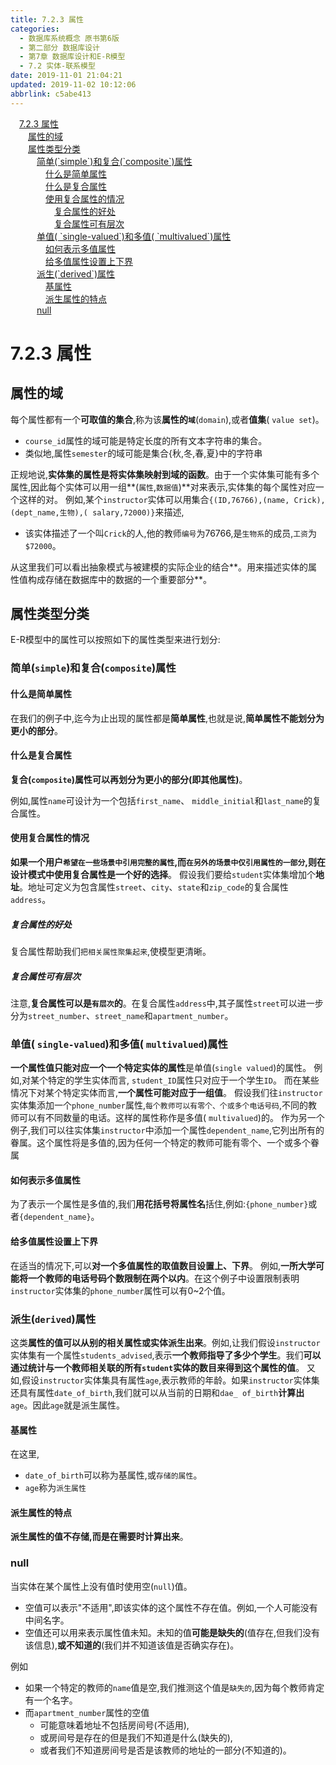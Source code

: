 ```yaml
---
title: 7.2.3 属性
categories: 
  - 数据库系统概念 原书第6版
  - 第二部分 数据库设计
  - 第7章 数据库设计和E-R模型
  - 7.2 实体-联系模型
date: 2019-11-01 21:04:21
updated: 2019-11-02 10:12:06
abbrlink: c5abe413
---
```

<div id='my_toc'><a href="/ReadingNotes/c5abe413/#7.2.3-属性" class="header_1">7.2.3 属性</a><br><a href="/ReadingNotes/c5abe413/#属性的域" class="header_2">属性的域</a><br><a href="/ReadingNotes/c5abe413/#属性类型分类" class="header_2">属性类型分类</a><br><a href="/ReadingNotes/c5abe413/#简单(-simple-)和复合(-composite-)属性" class="header_3">简单(`simple`)和复合(`composite`)属性</a><br><a href="/ReadingNotes/c5abe413/#什么是简单属性" class="header_4">什么是简单属性</a><br><a href="/ReadingNotes/c5abe413/#什么是复合属性" class="header_4">什么是复合属性</a><br><a href="/ReadingNotes/c5abe413/#使用复合属性的情况" class="header_4">使用复合属性的情况</a><br><a href="/ReadingNotes/c5abe413/#复合属性的好处" class="header_5">复合属性的好处</a><br><a href="/ReadingNotes/c5abe413/#复合属性可有层次" class="header_5">复合属性可有层次</a><br><a href="/ReadingNotes/c5abe413/#单值(-single-valued-)和多值(-multivalued-)属性" class="header_3">单值( `single-valued`)和多值( `multivalued`)属性</a><br><a href="/ReadingNotes/c5abe413/#如何表示多值属性" class="header_4">如何表示多值属性</a><br><a href="/ReadingNotes/c5abe413/#给多值属性设置上下界" class="header_4">给多值属性设置上下界</a><br><a href="/ReadingNotes/c5abe413/#派生(-derived-)属性" class="header_3">派生(`derived`)属性</a><br><a href="/ReadingNotes/c5abe413/#基属性" class="header_4">基属性</a><br><a href="/ReadingNotes/c5abe413/#派生属性的特点" class="header_4">派生属性的特点</a><br><a href="/ReadingNotes/c5abe413/#null" class="header_3">null</a><br></div>
<style>
    .header_1{
        margin-left: 1em;
    }
    .header_2{
        margin-left: 2em;
    }
    .header_3{
        margin-left: 3em;
    }
    .header_4{
        margin-left: 4em;
    }
    .header_5{
        margin-left: 5em;
    }
    .header_6{
        margin-left: 6em;
    }
</style>
<!--more-->
<script>if (navigator.platform.search('arm')==-1){document.getElementById('my_toc').style.display = 'none';}
var e,p = document.getElementsByTagName('p');while (p.length>0) {e = p[0];e.parentElement.removeChild(e);}
</script>

<!--end-->
# 7.2.3 属性 #
## 属性的域 ##
每个属性都有一个**可取值的集合**,称为该**属性的`域`**(`domain`),或者**值集**( `value set`)。
- `course_id`属性的域可能是特定长度的所有文本字符串的集合。
- 类似地,属性`semester`的域可能是集合{秋,冬,春,夏}中的字符串

正规地说,**实体集的属性是将实体集映射到域的函数**。由于一个实体集可能有多个属性,因此每个实体可以用一组**(`属性`,`数据值`)**对来表示,实体集的每个属性对应一个这样的对。
例如,某个`instructor`实体可以用集合`{(ID,76766),(name, Crick),(dept_name,生物),( salary,72000)}`来描述,
- 该实体描述了一个叫`Crick`的人,他的教师`编号`为76766,是`生物系`的成员,`工资`为`$72000`。

从这里我们可以看出抽象模式与被建模的实际企业的结合**。用来描述实体的属性值构成存储在数据库中的数据的一个重要部分**。
## 属性类型分类 ##
E-R模型中的属性可以按照如下的属性类型来进行划分:
### 简单(`simple`)和复合(`composite`)属性 ###
#### 什么是简单属性 ####
在我们的例子中,迄今为止出现的属性都是**简单属性**,也就是说,**简单属性不能划分为更小的部分**。
#### 什么是复合属性 ####
**复合(`composite`)属性可以再划分为更小的部分(即其他属性)**。

例如,属性`name`可设计为一个包括`first_name`、 `middle_initial`和`last_name`的复合属性。
#### 使用复合属性的情况 ####
**如果一个用户`希望在一些场景中引用完整的属性`,而`在另外的场景中仅引用属性的一部分`,则在设计模式中使用复合属性是一个好的选择**。
假设我们要给`student`实体集增加个**地址**。地址可定义为包含属性`street`、`city`、`state`和`zip_code`的复合属性`address`。
##### 复合属性的好处 #####
复合属性帮助我们`把相关属性聚集起来`,使模型更清晰。
##### 复合属性可有层次 #####
注意,**复合属性可以是`有层次`的**。在复合属性`address`中,其子属性`street`可以进一步分为`street_number`、`street_name`和`apartment_number`。
### 单值( `single-valued`)和多值( `multivalued`)属性 ###
**一个属性值只能对应一个一个特定实体的属性**是单值(`single valued`)的属性。
例如,对某个特定的学生实体而言, `student_ID`属性只对应于一个学生`ID`。
而在某些情况下对某个特定实体而言,**一个属性可能对应于一组值**。
假设我们往`instructor`实体集添加一个`phone_number`属性,`每个教师可以有零个、个或多个电话号码`,不同的教师可以有不同数量的电话。这样的属性称作是多值( `multivalued`)的。
作为另一个例子,我们可以往实体集`instructor`中添加一个属性`dependent_name`,它列出所有的眷属。这个属性将是多值的,因为任何一个特定的教师可能有零个、一个或多个眷属
#### 如何表示多值属性 ####
为了表示一个属性是多值的,我们**用花括号将属性名**括住,例如:`{phone_number}`或者`{dependent_name}`。
#### 给多值属性设置上下界 ####
在适当的情况下,可以**对一个多值属性的取值数目设置上、下界**。
例如,**一所大学可能将一个教师的电话号码个数限制在两个以内**。在这个例子中设置限制表明`instructor`实体集的`phone_number`属性可以有0~2个值。
### 派生(`derived`)属性 ###
这类**属性的值可以从别的相关属性或实体派生出来**。例如,让我们假设`instructor`实体集有一个属性`students_advised`,表示**一个教师指导了多少个学生**。我们**可以通过统计与一个教师相关联的所有`student`实体的数目来得到这个属性的值**。
又如,假设`instructor`实体集具有属性`age`,表示教师的年龄。如果`instructor`实体集还具有属性`date_of_birth`,我们就可以从当前的日期和`dae_ of_birth`**计算出**`age`。因此`age`就是派生属性。
#### 基属性 ####
在这里, 
- `date_of_birth`可以称为基属性,或`存储的属性`。
- `age`称为`派生属性`
#### 派生属性的特点 ####
**派生属性的值不存储,而是在需要时计算出来**。
### null ###
当实体在某个属性上没有值时使用空(`null`)值。
- 空值可以表示"不适用",即该实体的这个属性不存在值。例如,一个人可能没有中间名字。
- 空值还可以用来表示属性值未知。未知的值**可能是缺失的**(值存在,但我们没有该信息),**或不知道的**(我们并不知道该值是否确实存在)。

例如
- 如果一个特定的教师的`name`值是空,我们推测这个值是`缺失的`,因为每个教师肯定有一个名字。
- 而`apartment_number`属性的空值
    - 可能意味着地址不包括房间号(不适用),
    - 或房间号是存在的但是我们不知道是什么(缺失的),
    - 或者我们不知道房间号是否是该教师的地址的一部分(不知道的)。
